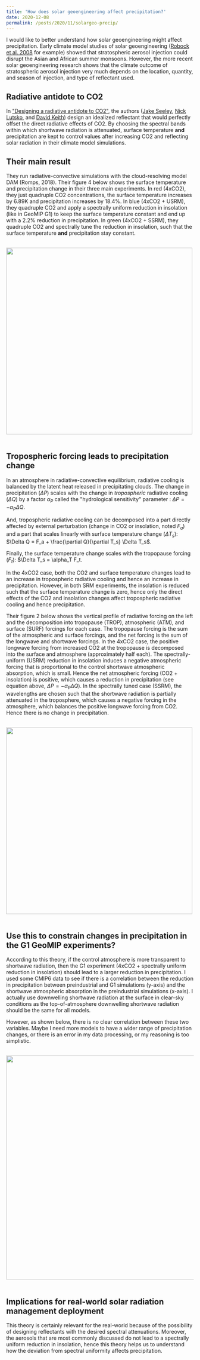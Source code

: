 ```yaml
---
title: 'How does solar geoengineering affect precipitation?'
date: 2020-12-08
permalink: /posts/2020/11/solargeo-precip/
---
```


I would like to better understand how solar geoengineering might affect precipitation. Early climate model studies of solar geoengineering ([Robock et al. 2008](https://agupubs.onlinelibrary.wiley.com/doi/full/10.1029/2008JD010050) for example) showed that stratospheric aerosol injection could disrupt the Asian and African summer monsoons. However, the more recent solar geoengineering research shows that the climate outcome of stratospheric aerosol injection very much depends on the location, quantity, and season of injection, and type of reflectant used.

## Radiative antidote to CO2

In ["Designing a radiative antidote to CO2"](https://www.essoar.org/pdfjs/10.1002/essoar.10504359.1), the authors ([Jake Seeley](https://www.jacobtseeley.com/), [Nick Lutsko](https://nicklutsko.github.io/), and [David Keith](https://keith.seas.harvard.edu/people/david-keith)) design an idealized reflectant that would perfectly offset the direct radiative effects of CO2. By choosing the spectral bands within which shortwave radiation is attenuated, surface temperature **and** precipitation are kept to control values after increasing CO2 and reflecting solar radiation in their climate model simulations.

## Their main result

They run radiative-convective simulations with the cloud-resolving model DAM (Romps, 2018). Their figure 4 below shows the surface temperature and precipitation change in their three main experiments. In red (4xCO2), they just quadruple CO2 concentrations, the surface temperature increases by 6.89K and precipitation increases by 18.4%. In blue (4xCO2 + USRM), they quadruple CO2 and apply a spectrally uniform reduction in insolation (like in GeoMIP G1) to keep the surface temperature constant and end up with a 2.2% reduction in precipitation. In green (4xCO2 + SSRM), they quadruple CO2 and spectrally tune the reduction in insolation, such that the surface temperature **and** precipitation stay constant.

<br/>
<div style="text-align:center;valign:center"><img src="https://matthewjhenry.github.io/images/seeley_fig4.png" alt="" style="display: block; width: 500px; height: auto;"></div>
<br/>

## Tropospheric forcing leads to precipitation change

In an atmosphere in radiative-convective equilibrium, radiative cooling is balanced by the latent heat released in precipitating clouds. The change in precipitation ($\Delta P$) scales with the change in *tropospheric* radiative cooling ($\Delta Q$) by a factor $\alpha_P$ called the "hydrological sensitivity" parameter : $\Delta P = -\alpha_P \Delta Q$. 

And, tropospheric radiative cooling can be decomposed into a part directly affected by external perturbation (change in CO2 or insolation, noted $F_a$) and a part that scales linearly with surface temperature change ($\Delta T_s$): $\Delta Q = F_a + \frac{\partial Q}{\partial T_s} \Delta T_s$.

Finally, the surface temperature change scales with the tropopause forcing ($F_t$): $\Delta T_s = \alpha_T F_t.

In the 4xCO2 case, both the CO2 and surface temperature changes lead to an increase in tropospheric radiative cooling and hence an increase in precipitation. However, in both SRM experiments, the insolation is reduced such that the surface temperature change is zero, hence only the direct effects of the CO2 and insolation changes affect tropospheric radiative cooling and hence precipitation.

Their figure 2 below shows the vertical profile of radiative forcing on the left and the decomposition into tropopause (TROP), atmospheric (ATM), and surface (SURF) forcings for each case. The tropopause forcing is the sum of the atmospheric and surface forcings, and the net forcing is the sum of the longwave and shortwave forcings. In the 4xCO2 case, the positive longwave forcing from increased CO2 at the tropopause is decomposed into the surface and atmosphere (approximately half each). The spectrally-uniform (USRM) reduction in insolation induces a negative atmospheric forcing that is proportional to the control shortwave atmospheric absorption, which is small. Hence the net atmospheric forcing (CO2 + insolation) is positive, which causes a reduction in precipitation (see equation above, $\Delta P = -\alpha_P \Delta Q$). In the spectrally tuned case (SSRM), the wavelengths are chosen such that the shortwave radiation is partially attenuated in the troposphere, which causes a negative forcing in the atmosphere, which balances the positive longwave forcing from CO2. Hence there is no change in precipitation.

<br/>
<div style="text-align:center;valign:center"><img src="https://matthewjhenry.github.io/images/seeley_fig2.png" alt="" style="display: block; width: 500px; height: auto;"></div>
<br/> 

## Use this to constrain changes in precipitation in the G1 GeoMIP experiments?

According to this theory, if the control atmosphere is more transparent to shortwave radiation, then the G1 experiment (4xCO2 + spectrally uniform reduction in insolation) should lead to a larger reduction in precipitation. I used some CMIP6 data to see if there is a correlation between the reduction in precipitation between preindustrial and G1 simulations (y-axis) and the shortwave atmospheric absorption in the preindustrial simulations (x-axis). I actually use downwelling shortwave radiation at the surface in clear-sky conditions as the top-of-atmosphere downwelling shortwave radiation should be the same for all models.

However, as shown below, there is no clear correlation between these two variables. Maybe I need more models to have a wider range of precipitation changes, or there is an error in my data processing, or my reasoning is too simplistic.

<br/>
<div style="text-align:center;valign:center"><img src="https://matthewjhenry.github.io/images/G1_precip_changes.png" alt="" style="display: block; width: 600px; height: auto;"></div>
<br/>

## Implications for real-world solar radiation management deployment

This theory is certainly relevant for the real-world because of the possibility of designing reflectants with the desired spectral attenuations. Moreover, the aerosols that are most commonly discussed do not lead to a spectrally uniform reduction in insolation, hence this theory helps us to understand how the deviation from spectral uniformity affects precipitation.